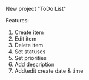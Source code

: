 New project "ToDo List"

Features:

1. Create item
2. Edit item
3. Delete item
4. Set statuses
5. Set priorities
6. Add description
7. Add\edit create date & time